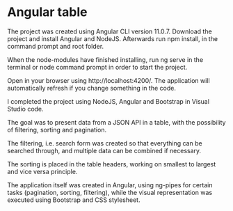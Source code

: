 # Angular table
 
The project was created using Angular CLI version 11.0.7. Download the project and install Angular and NodeJS. Afterwards run npm install, in the command prompt and root folder.

When the node-modules have finished installing, run ng serve in the terminal or node command prompt in order to start the project.

Open in your browser using http://localhost:4200/. The application will automatically refresh if you change something in the code.

I completed the project using NodeJS, Angular and Bootstrap in Visual Studio code.

The goal was to present data from a JSON API in a table, with the possibility of filtering, sorting and pagination.

The filtering, i.e. search form was created so that everything can be searched through, and multiple data can be combined if necessary.

The sorting is placed in the table headers, working on smallest to largest and vice versa principle.

The application itself was created in Angular, using ng-pipes for certain tasks (pagination, sorting, filtering), while the visual representation was executed using Bootstrap and CSS stylesheet.
